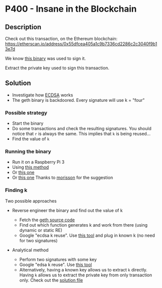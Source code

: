 # P400 - Insane in the Blockchain

## Description

Check out this transaction, on the Ethereum blockchain:
https://etherscan.io/address/0x55dfcea405a1c9b7336cd2286c2c3040f9b13e7d

We know [this binary](bin/geth) was used to sign it.

Extract the private key used to sign this transaction.

## Solution

  * Investigate how [ECDSA](https://en.wikipedia.org/wiki/Elliptic_Curve_Digital_Signature_Algorithm) works
  * The geth binary is backdoored. Every signature will use k = "four"

### Possible strategy
  * Start the binary
  * Do some transactions and check the resulting signatures. You should notice
that `r` is always the same. This implies that `k` is being reused...
  * Find the value of `k`

### Running the binary
  * Run it on a Raspberry Pi 3
  * Using [this method](https://reverseengineering.stackexchange.com/questions/8829/cross-debugging-for-mips-elf-with-qemu-toolchain)
  * Or [this one](https://wiki.ubuntu.com/ARM/BuildEABIChroot)
  * Or [this one](https://hub.docker.com/r/resin/armv7hf-debian/) Thanks to [morisson](https://twitter.com/morisson) for the suggestion

### Finding k

Two possible approaches

  * Reverse engineer the binary and find out the value of k
    * Fetch the [geth source code](https://github.com/ethereum/go-ethereum/wiki/geth)
    * Find out which function generates k and work from there (using dynamic or static RE)
    * Google "ecdsa k reuse". Use [this tool](https://github.com/tintinweb/ecdsa-private-key-recovery) and plug in known k (no need for two signatures)
      
  * Analytical method
    * Perform two signatures with some key
    * Google "edsa k reuse". Use [this tool](https://github.com/tintinweb/ecdsa-private-key-recovery)
    * Alternatively, having a known key allows us to extract `k` directly. Having `k` allows us to extract the private key from only transaction only. Check out the [solution file](solution/solution.py)

